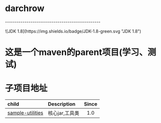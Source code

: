 <h1>darchrow</h1>
-------------------------------------------------
<p>
	![JDK 1.8](https://img.shields.io/badge/JDK-1.8-green.svg "JDK 1.8")
</p>
<h1>这是一个maven的parent项目(学习、测试)</h1>
<h1>子项目地址</h1>
<table><thead>
<tr>
<th align="left">child</th>
<th align="left">Description</th>
<th align="center">Since</th>
</tr>
</thead><tbody>
<tr>
<td align="left"><a href="https://github.com/fengni99/sample-utilities">sample-utilities</a></td>
<td align="left">核心jar,工具类</td>
<td align="center">1.0</td>
</tr>
</tbody></table>
